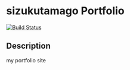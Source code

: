 sizukutamago Portfolio
=

[![Build Status](https://travis-ci.org/sizukutamago/portfolio.svg?branch=master)](https://travis-ci.org/sizukutamago/portfolio)

## Description

my portfolio site
